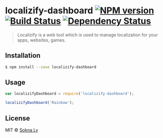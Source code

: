 # localizify-dashboard [![NPM version][npm-image]][npm-url] [![Build Status][travis-image]][travis-url] [![Dependency Status][daviddm-image]][daviddm-url]
> Localizify is a web tool which is used to manage localization for your apps, websites, games.

## Installation

```sh
$ npm install --save localizify-dashboard
```

## Usage

```js
var localizifyDashboard = require('localizify-dashboard');

localizifyDashboard('Rainbow');
```
## License

MIT © [Sokna Ly](soknaly.com)


[npm-image]: https://badge.fury.io/js/localizify-dashboard.svg
[npm-url]: https://npmjs.org/package/localizify-dashboard
[travis-image]: https://travis-ci.org/soknaly/localizify-dashboard.svg?branch=master
[travis-url]: https://travis-ci.org/soknaly/localizify-dashboard
[daviddm-image]: https://david-dm.org/soknaly/localizify-dashboard.svg?theme=shields.io
[daviddm-url]: https://david-dm.org/soknaly/localizify-dashboard
